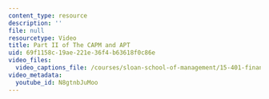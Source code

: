 ```yaml
---
content_type: resource
description: ''
file: null
resourcetype: Video
title: Part II of The CAPM and APT
uid: 69f1158c-19ae-221e-36f4-b63618f0c86e
video_files:
  video_captions_file: /courses/sloan-school-of-management/15-401-finance-theory-i-fall-2008/video-lectures-and-slides/the-capm-and-apt/part-ii-of-the-capm-and-apt/N8gtnbJuMoo.vtt
video_metadata:
  youtube_id: N8gtnbJuMoo
---
```

